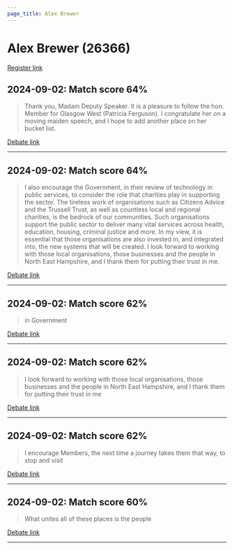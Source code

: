 ```yaml
---
page_title: Alex Brewer
---
```


# Alex Brewer  (26366)

[Register link](https://www.theyworkforyou.com/mp/26366/register)



## 2024-09-02: Match score 64%

>Thank you, Madam Deputy Speaker. It is a pleasure to follow the hon. Member for Glasgow West (Patricia Ferguson). I congratulate her on a moving maiden speech, and I hope to add another place on her bucket list.

[Debate link](https://www.theyworkforyou.com/debates/?id=2024-09-02a.106.1) 

---



## 2024-09-02: Match score 64%

>I also encourage the Government, in their review of technology in public services, to consider the role that charities play in supporting the sector. The tireless work of organisations such as Citizens Advice and the Trussell Trust, as well as countless local and regional charities, is the bedrock of our communities. Such organisations support the public sector to deliver many vital services across health, education, housing, criminal justice and more. In my view, it is essential that those organisations are also invested in, and integrated into, the new systems that will be created. I look forward to working with those local organisations, those businesses and the people in North East Hampshire, and I thank them for putting their trust in me.

[Debate link](https://www.theyworkforyou.com/debates/?id=2024-09-02a.106.1) 

---



## 2024-09-02: Match score 62%

>in Government

[Debate link](https://www.theyworkforyou.com/debates/?id=2024-09-02a.106.1) 

---



## 2024-09-02: Match score 62%

>I look forward to working with those local organisations, those businesses and the people in North East Hampshire, and I thank them for putting their trust in me

[Debate link](https://www.theyworkforyou.com/debates/?id=2024-09-02a.106.1) 

---



## 2024-09-02: Match score 62%

>I encourage Members, the next time a journey takes them that way, to stop and visit

[Debate link](https://www.theyworkforyou.com/debates/?id=2024-09-02a.106.1) 

---



## 2024-09-02: Match score 60%

>What unites all of these places is the people

[Debate link](https://www.theyworkforyou.com/debates/?id=2024-09-02a.106.1) 

---

